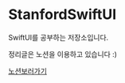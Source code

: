 # StanfordSwiftUI
SwiftUI를 공부하는 저장소입니다.

정리글은 노션을 이용하고 있습니다 :)

[노션보러가기](https://www.notion.so/nsios/SwiftUI-Stanford-6e4b88036a5b4ea19d0d4e2136911af4)

